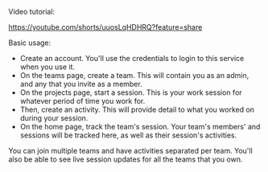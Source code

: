 Video tutorial:

https://youtube.com/shorts/uuosLqHDHRQ?feature=share

Basic usage:

* Create an account. You'll use the credentials to login to this service when you use it.
* On the teams page, create a team. This will contain you as an admin, and any that you invite as a member.
* On the projects page, start a session. This is your work session for whatever period of time you work for.
* Then, create an activity. This will provide detail to what you worked on during your session.
* On the home page, track the team's session. Your team's members' and sessions will be tracked here, as well as their session's activities.

You can join multiple teams and have activities separated per team. You'll also be able to see live session updates for all the teams that you own.